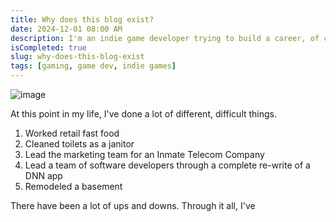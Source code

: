 ```yaml
---
title: Why does this blog exist?
date: 2024-12-01 08:00 AM
description: I'm an indie game developer trying to build a career, of course I have a blog.
isCompleted: true
slug: why-does-this-blog-exist
tags: [gaming, game dev, indie games]
---
```


![image](/BlogImages/sm_logo.png)

At this point in my life, I've done a lot of different, difficult things.

1. Worked retail fast food
2. Cleaned toilets as a janitor
3. Lead the marketing team for an Inmate Telecom Company
4. Lead a team of software developers through a complete re-write of a DNN app
5. Remodeled a basement

There have been a lot of ups and downs. Through it all, I've

